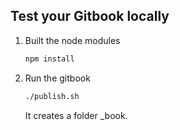 ## Test your Gitbook locally

1. Built the node modules

    ```sh
    npm install
    ```

1. Run the gitbook

    ```sh
    ./publish.sh
    ````

    It creates a folder _book.